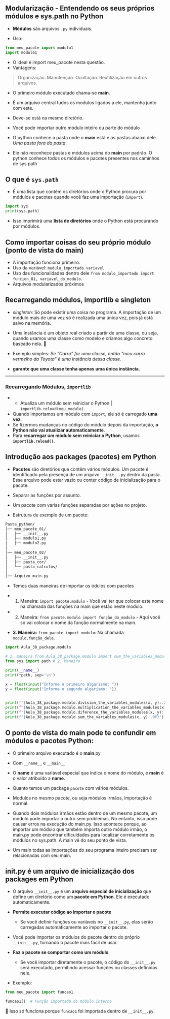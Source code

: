 
## Modularização - Entendendo os seus próprios módulos e sys.path no Python
- **Módulos** são arquivos `.py` individuais.
+ Uso:
```python
from meu_pacote import modulo1
import modulo1
```
- O ideal é import meu_pacote nesta questão.
- Vantagens:
> Organização.
> Manutenção.
> Ocultação.
> Reutilização em outros arquivos. 

- O primeiro módulo executado chama-se __main__.
- É um arquivo central tudos os modulos ligados a ele, mantenha junto com este. 
- Deve-se está na mesmo diretório.

- Você pode importar outro módulo inteiro ou parte do módulo
- O python conhece a pasta onde o __main__ está e as pastas abaixo dele. *Uma pasta fora da pasta*.
- Ele não reconhece pastas e módulos acima do __main__ por padrão. O python conhece todos os módulos e pacotes presentes nos caminhos de sys.path


## O que é `sys.path`   
- É uma lista que contém os diretórios onde o Python procura por módulos e pacotes quando você faz uma importação (`import`).  

```python
import sys
print(sys.path)
```
- Isso imprimirá uma **lista de diretórios** onde o Python está procurando por módulos.

## Como importar coisas do seu próprio módulo (ponto de vista do __main__)
- A importação funciona primeiro.
- Uso da variável: `mudulo_importado.variavel`
- Uso das funcionalidades dentro dele `from modulo_importado import funcion_01, variavel_do_modulo`.
- Arquivos modularizados próximos

## Recarregando módulos, importlib e singleton
- *singleton*: Só pode existir uma coisa no programa. A importação de um módulo mais de uma vez só é realizada uma única vez, pois já está salvo na memória. 
- Uma instância é um objeto real criado a partir de uma classe, ou seja, quando usamos uma classe como modelo e criamos algo concreto baseado nela. 🎯

- Exemplo simples:
*Se "Carro" for uma classe, então "meu carro vermelho da Toyota" é uma instância dessa classe.* 

- **garante que uma classe tenha apenas uma única instância**.  

---

### Recarregando Módulos, `importlib`
- - Atualiza um módulo sem reiniciar o Python | `importlib.reload(meu_modulo)`.
- Quando importamos um módulo com `import`, ele só é carregado **uma vez**.  
- Se fizermos mudanças no código do módulo depois da importação, **o Python não vai atualizar automaticamente**.  
- Para **recarregar um módulo sem reiniciar o Python**, usamos **`importlib.reload()`**.



## Introdução aos packages (pacotes) em Python
- **Pacotes** são diretórios que contêm vários módulos. Um pacote é identificado pela presença de um arquivo `__init__.py` dentro da pasta. Esse arquivo pode estar vazio ou conter código de inicialização para o pacote.

- Separar as funções por assunto. 
- Um pacote com varias funções separadas por ações no projeto.
+ Estrutura de exemplo de um pacote:

```md
Pasta_python/  
│── meu_pacote_01/  
│   ├── __init__.py  
│   ├── modulo1.py  
│   ├── modulo2.py  
│  
│── meu_pacote_02/  
│   ├── __init__.py  
│   ├── pasta_cor/  
│   └── pasta_calculos/  
│  
│── Arquivo_main.py  

```
- Temos duas maneiras de importar os ódulos com pacotes
- 1. Maneira: `import pacote.modulo` - Você vai ter que colocar este nome na chamada das funções na main que estão neste modulo.
- 2. Maneira: `from pacote.modulo import função_do_modulo` - Aqui você so vai colocar o nome da função normalmente na main.

- **3. Maneira:** ``from pacote import modulo``: Na chamada `modulo.função_dele`.
`````py
import Aula_38_package.modulo

# 1, maneira from Aula_38_package.modulo import sum_the_variables_modules
from sys import path # 2. Maneira

print(__name__)
print(*path, sep='\n')

x = float(input("Informe o primeiro algarismo: "))
y = float(input("Informe o segundo algarismo: "))

        
print(f"{Aula_38_package.modulo.division_the_variables_modules(x, y):.2f}")
print(f"{Aula_38_package.modulo.multiplication_the_variables_modules(x, y):.0f}")
print(f"{Aula_38_package.modulo.diference_the_variables_modules(x, y):.0f}")
print(f"{Aula_38_package.modulo.sum_the_variables_modules(x, y):.0f}")
`````

## O ponto de vista do __main__ pode te confundir em módulos e pacotes Python:
- O primeiro arquivo executado é o __main__.py
- Com `__name__` e `__main__`
- O __name__ é uma variável especial que indica o nome do módulo, e __main__ é o valor atribuído a __name__.
- Quanto temos um package `pacote` com vários módulos.
- Modulos no mesmo pacote, ou seja módulos irmãos, importação é normal. 
- Quando dois módulos irmãos estão dentro de um mesmo pacote, um módulo pode importar o outro sem problemas. No entanto, isso pode causar erros na execução do main.py. Isso acontece porque, ao importar um módulo que também importa outro módulo irmão, o main.py pode encontrar dificuldades para localizar corretamente os módulos no sys.path. A main vê do seu ponto de vista.

- Um  main todas as importações do seu programa inteiro precisam ser relacionadas com seu main.

## __init__.py é um arquivo de inicialização dos packages em Python

- O arquivo `__init__.py` é um **arquivo especial de inicialização** que define um diretório como um **pacote em Python**. Ele é executado automaticamente.

+ **Permite executar código ao importar o pacote**  
   - Se você definir funções ou variáveis no `__init__.py`, elas serão carregadas automaticamente ao importar o pacote.  

+ Você pode importar os módulos do pacote dentro do próprio `__init__.py`, tornando o pacote mais fácil de usar.  

+ **Faz o pacote se comportar como um módulo**  
   - Se você importar diretamente o pacote, o código do `__init__.py` será executado, permitindo acessar funções ou classes definidas nele.  

- Exemplo:

```py
from meu_pacote import funcao1

funcao1()  # Função importada do módulo interno
```
🔹 Isso só funciona porque `funcao1` foi importada dentro de `__init__.py`.